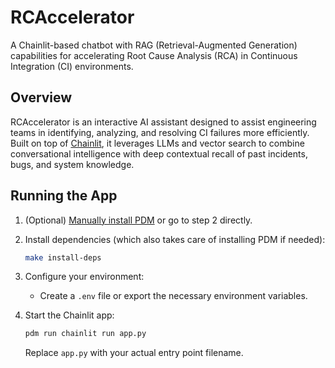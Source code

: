 # RCAccelerator

A Chainlit-based chatbot with RAG (Retrieval-Augmented Generation) capabilities for accelerating Root Cause Analysis (RCA) in Continuous Integration (CI) environments.

## Overview

RCAccelerator is an interactive AI assistant designed to assist engineering teams in identifying, analyzing, and resolving CI failures more efficiently. Built on top of [Chainlit](https://www.chainlit.io/), it leverages LLMs and vector search to combine conversational intelligence with deep contextual recall of past incidents, bugs, and system knowledge.

## Running the App

1. (Optional) [Manually install PDM](https://pdm-project.org/en/latest/#installation) or go to step 2 directly.

2. Install dependencies (which also takes care of installing PDM if needed):
   ```bash
   make install-deps
   ```

3. Configure your environment:
   - Create a `.env` file or export the necessary environment variables.

4. Start the Chainlit app:
   ```bash
   pdm run chainlit run app.py
   ```

   Replace `app.py` with your actual entry point filename.
